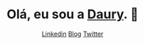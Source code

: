 <p align="center">
<h1 align="center">Olá, eu sou a <a href="https://dauryellen.github.io/">Daury</a>. 👋</h1>
<p>
<p align="center">
  <a href="">Linkedin</a>
  <a href="">Blog</a>
  <a href="">Twitter</a>
<p>
